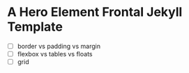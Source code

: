 # A Hero Element Frontal Jekyll Template
 
 
 
- [ ] border vs padding vs margin
- [ ] flexbox vs tables vs floats 
- [ ] grid
